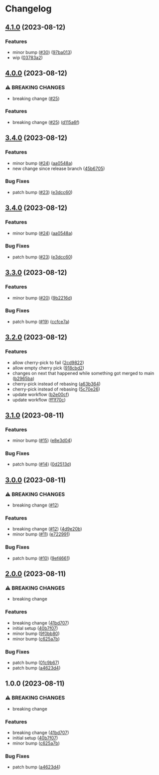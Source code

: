 # Changelog

## [4.1.0](https://github.com/devdoshi/stl-next-main-flow/compare/v4.0.0...v4.1.0) (2023-08-12)


### Features

* minor bump ([#30](https://github.com/devdoshi/stl-next-main-flow/issues/30)) ([97ba013](https://github.com/devdoshi/stl-next-main-flow/commit/97ba01348c4418ddcf0158cf71aad3f68b887f05))
* wip ([03783a2](https://github.com/devdoshi/stl-next-main-flow/commit/03783a27ddf902943d359480b36847e85730163a))

## [4.0.0](https://github.com/devdoshi/stl-next-main-flow/compare/v3.4.0...v4.0.0) (2023-08-12)


### ⚠ BREAKING CHANGES

* breaking change ([#25](https://github.com/devdoshi/stl-next-main-flow/issues/25))

### Features

* breaking change ([#25](https://github.com/devdoshi/stl-next-main-flow/issues/25)) ([d115a6f](https://github.com/devdoshi/stl-next-main-flow/commit/d115a6f25868393d4ab2ac73198939fce1b639d1))

## [3.4.0](https://github.com/devdoshi/stl-next-main-flow/compare/v3.3.0...v3.4.0) (2023-08-12)


### Features

* minor bump ([#24](https://github.com/devdoshi/stl-next-main-flow/issues/24)) ([aa0548a](https://github.com/devdoshi/stl-next-main-flow/commit/aa0548a59d36de1914abc8c856f018fbfedb787a))
* new change since release branch ([45b6705](https://github.com/devdoshi/stl-next-main-flow/commit/45b6705478ac352aeef95fa3f875de6844357e1c))


### Bug Fixes

* patch bump ([#23](https://github.com/devdoshi/stl-next-main-flow/issues/23)) ([e3dcc60](https://github.com/devdoshi/stl-next-main-flow/commit/e3dcc6010637df2bf456b08c660bd0652ed06ec4))

## [3.4.0](https://github.com/devdoshi/stl-next-main-flow/compare/v3.3.0...v3.4.0) (2023-08-12)


### Features

* minor bump ([#24](https://github.com/devdoshi/stl-next-main-flow/issues/24)) ([aa0548a](https://github.com/devdoshi/stl-next-main-flow/commit/aa0548a59d36de1914abc8c856f018fbfedb787a))


### Bug Fixes

* patch bump ([#23](https://github.com/devdoshi/stl-next-main-flow/issues/23)) ([e3dcc60](https://github.com/devdoshi/stl-next-main-flow/commit/e3dcc6010637df2bf456b08c660bd0652ed06ec4))

## [3.3.0](https://github.com/devdoshi/stl-next-main-flow/compare/v3.2.0...v3.3.0) (2023-08-12)


### Features

* minor bump ([#20](https://github.com/devdoshi/stl-next-main-flow/issues/20)) ([9b2216d](https://github.com/devdoshi/stl-next-main-flow/commit/9b2216da66f9ce59377e02502ca8108311751406))


### Bug Fixes

* patch bump ([#19](https://github.com/devdoshi/stl-next-main-flow/issues/19)) ([ccfce7a](https://github.com/devdoshi/stl-next-main-flow/commit/ccfce7aa8cb3787141e6794e9d268df53e3dd281))

## [3.2.0](https://github.com/devdoshi/stl-next-main-flow/compare/v3.1.0...v3.2.0) (2023-08-12)


### Features

* allow cherry-pick to fail ([2cd9822](https://github.com/devdoshi/stl-next-main-flow/commit/2cd9822bde854ff7a136a8a9a805d59fd172f1dd))
* allow empty cherry pick ([918cbd2](https://github.com/devdoshi/stl-next-main-flow/commit/918cbd2cd07a9534f69f765c0786b2a702a6bd89))
* changes on next that happened while something got merged to main ([b2965ba](https://github.com/devdoshi/stl-next-main-flow/commit/b2965ba5945db0bff7ceb38e7b942dae9e2fb411))
* cherry-pick instead of rebasing ([a63b364](https://github.com/devdoshi/stl-next-main-flow/commit/a63b36414e0be4ff98fab0f03ceb265e26050ed3))
* cherry-pick instead of rebasing ([5c70e26](https://github.com/devdoshi/stl-next-main-flow/commit/5c70e26b2f81e0be16162189de1e54baeccc7e0d))
* update workflow ([b2e00cf](https://github.com/devdoshi/stl-next-main-flow/commit/b2e00cf30a69e23824226f0f9bc56e9d141175ec))
* update workflow ([ff1f70c](https://github.com/devdoshi/stl-next-main-flow/commit/ff1f70c6de6a282d1f64c76dbd57c6b39420edfb))

## [3.1.0](https://github.com/devdoshi/stl-next-main-flow/compare/v3.0.0...v3.1.0) (2023-08-11)


### Features

* minor bump ([#15](https://github.com/devdoshi/stl-next-main-flow/issues/15)) ([e8e3d04](https://github.com/devdoshi/stl-next-main-flow/commit/e8e3d0448fbc585139b9fec7f8b7d8faa7a60085))


### Bug Fixes

* patch bump ([#14](https://github.com/devdoshi/stl-next-main-flow/issues/14)) ([0d2513d](https://github.com/devdoshi/stl-next-main-flow/commit/0d2513d0d876a5d4c10abac6b3b122e97b0ebe4f))

## [3.0.0](https://github.com/devdoshi/stl-next-main-flow/compare/v2.0.0...v3.0.0) (2023-08-11)


### ⚠ BREAKING CHANGES

* breaking change ([#12](https://github.com/devdoshi/stl-next-main-flow/issues/12))

### Features

* breaking change ([#12](https://github.com/devdoshi/stl-next-main-flow/issues/12)) ([4d9e20b](https://github.com/devdoshi/stl-next-main-flow/commit/4d9e20b66c06d807da180b4a65e8c5f3eecd8b16))
* minor bump ([#11](https://github.com/devdoshi/stl-next-main-flow/issues/11)) ([e722991](https://github.com/devdoshi/stl-next-main-flow/commit/e722991c15685c354b00a994b4ea1aafbb812314))


### Bug Fixes

* patch bump ([#10](https://github.com/devdoshi/stl-next-main-flow/issues/10)) ([9ef4661](https://github.com/devdoshi/stl-next-main-flow/commit/9ef466183639bc02a9eb289f2415604bb61afeba))

## [2.0.0](https://github.com/devdoshi/stl-next-main-flow/compare/v1.0.0...v2.0.0) (2023-08-11)


### ⚠ BREAKING CHANGES

* breaking change

### Features

* breaking change ([41bd707](https://github.com/devdoshi/stl-next-main-flow/commit/41bd70716a7b701dfb9498123a8f0f689ce8e445))
* initial setup ([40b7f07](https://github.com/devdoshi/stl-next-main-flow/commit/40b7f07c227ffe84aa5a3c40b48506abb5002347))
* minor bump ([9f0bb80](https://github.com/devdoshi/stl-next-main-flow/commit/9f0bb80a92336153bed8d0ec9e2f0d9b4d012506))
* minor bump ([c625a7b](https://github.com/devdoshi/stl-next-main-flow/commit/c625a7b32459e8103fdcca50bbb63f0e0eddf55a))


### Bug Fixes

* patch bump ([01c9b67](https://github.com/devdoshi/stl-next-main-flow/commit/01c9b672afe5439641875d87891e1c9b18a98019))
* patch bump ([a4623d4](https://github.com/devdoshi/stl-next-main-flow/commit/a4623d406bd436c8cd02593b4392660e613bc53b))

## 1.0.0 (2023-08-11)


### ⚠ BREAKING CHANGES

* breaking change

### Features

* breaking change ([41bd707](https://github.com/devdoshi/stl-next-main-flow/commit/41bd70716a7b701dfb9498123a8f0f689ce8e445))
* initial setup ([40b7f07](https://github.com/devdoshi/stl-next-main-flow/commit/40b7f07c227ffe84aa5a3c40b48506abb5002347))
* minor bump ([c625a7b](https://github.com/devdoshi/stl-next-main-flow/commit/c625a7b32459e8103fdcca50bbb63f0e0eddf55a))


### Bug Fixes

* patch bump ([a4623d4](https://github.com/devdoshi/stl-next-main-flow/commit/a4623d406bd436c8cd02593b4392660e613bc53b))
